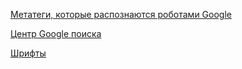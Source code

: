 <a href='https://developers.google.com/search/docs/advanced/crawling/special-tags'>
<p>
Метатеги, которые распознаются роботами Google
</p>
</a>

<a href='https://developers.google.com/search/docs/advanced/structured-data/article?hl=ru'>
<p>
Центр Google поиска
</p>
</a>

<a href='https://fonts.google.com/'>
<p>
Шрифты
</p>
</a>